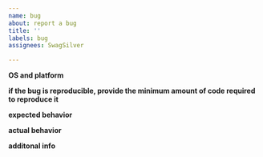 ```yaml
---
name: bug
about: report a bug
title: ''
labels: bug
assignees: SwagSilver

---
```


**OS and platform**

**if the bug is reproducible, provide the minimum amount of code required to reproduce it**

**expected behavior**

**actual behavior**

**additonal info**
